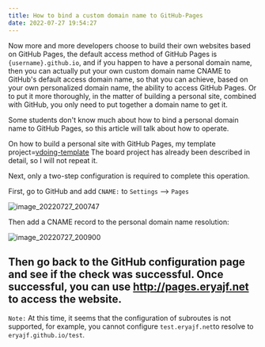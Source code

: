 ```yaml
---
title: How to bind a custom domain name to GitHub-Pages
date: 2022-07-27 19:54:27
---
```


Now more and more developers choose to build their own websites based on GitHub Pages, the default access method of GitHub Pages is `{username}.github.io`, and if you happen to have a personal domain name, then you can actually put your own custom domain name CNAME to GitHub's default access domain name, so that you can achieve, based on your own personalized domain name, the ability to access GitHub Pages. Or to put it more thoroughly, in the matter of building a personal site, combined with GitHub, you only need to put together a domain name to get it.

Some students don't know much about how to bind a personal domain name to GitHub Pages, so this article will talk about how to operate.

On how to build a personal site with GitHub Pages, my template project=[vdoing-template](https://github.com/eryajf/vdoing-template) The board project has already been described in detail, so I will not repeat it.

Next, only a two-step configuration is required to complete this operation.

First, go to GitHub and add `CNAME:` to `Settings` --> `Pages`

![image_20220727_200747](/img/image_20220727_200747.png)

Then add a CNAME record to the personal domain name resolution:

![image_20220727_200900](/img/image_20220727_200900.png)

## Then go back to the GitHub configuration page and see if the check was successful. Once successful, you can use http://pages.eryajf.net to access the website.

`Note:` At this time, it seems that the configuration of subroutes is not supported, for example, you cannot configure `test.eryajf.net`to resolve to `eryajf.github.io/test`.
